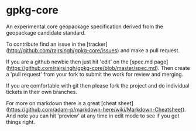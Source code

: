 gpkg-core
==========

An experimental core geopackage specification derived from the geopackage candidate standard. 

To contribute find an issue in the [tracker] (http://github.com/rajrsingh/gpkg-core/issues) and make a pull request. 

If you are a github newbie then just hit 'edit' on the [spec.md page] (https://github.com/rajrsingh/gpkg-core/blob/master/spec.md). Then create a 'pull request' from your fork to submit the work for review and merging.

If you are comfortable with git then please fork the project and do individual tickets in their own branches.

For more on markdown there is a great [cheat sheet] (https://github.com/adam-p/markdown-here/wiki/Markdown-Cheatsheet).
And note you can hit 'preview' at any time in edit mode to see if you got things right. 
